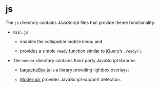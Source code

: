 # js

The `js` directory contains JavaScript files that provide theme functionality.

- `main.js`

  - enables the collapsible mobile menu and

  - provides a simple `ready` function similar to jQuery’s `.ready()`.

- The `vendor` directory contains third-party JavaScript libraries:

  - [baguetteBox.js][bb] is a library providing lightbox overlays;

  - [Modernizr][mzr] provides JavaScript-support detection.

[bb]: https://github.com/feimosi/baguetteBox.js
[mzr]: https://modernizr.com/
